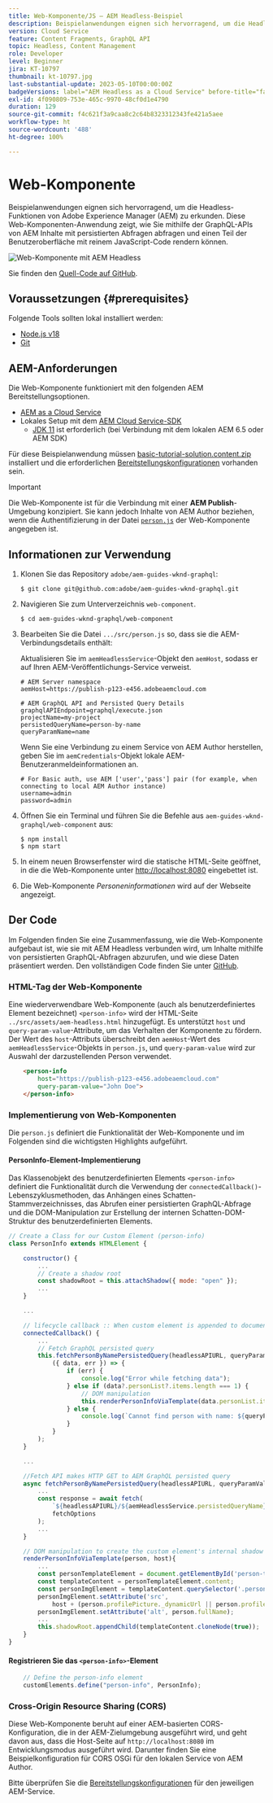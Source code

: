 ```yaml
---
title: Web-Komponente/JS – AEM Headless-Beispiel
description: Beispielanwendungen eignen sich hervorragend, um die Headless-Funktionen von Adobe Experience Manager (AEM) zu erkunden. Diese Web-Komponente/JS-Anwendung zeigt, wie Sie Inhalte mithilfe der GraphQL-APIs von AEM über persistierte Abfragen abfragen können.
version: Cloud Service
feature: Content Fragments, GraphQL API
topic: Headless, Content Management
role: Developer
level: Beginner
jira: KT-10797
thumbnail: kt-10797.jpg
last-substantial-update: 2023-05-10T00:00:00Z
badgeVersions: label="AEM Headless as a Cloud Service" before-title="false"
exl-id: 4f090809-753e-465c-9970-48cf0d1e4790
duration: 129
source-git-commit: f4c621f3a9caa8c2c64b8323312343fe421a5aee
workflow-type: ht
source-wordcount: '488'
ht-degree: 100%

---
```


# Web-Komponente

Beispielanwendungen eignen sich hervorragend, um die Headless-Funktionen von Adobe Experience Manager (AEM) zu erkunden. Diese Web-Komponenten-Anwendung zeigt, wie Sie mithilfe der GraphQL-APIs von AEM Inhalte mit persistierten Abfragen abfragen und einen Teil der Benutzeroberfläche mit reinem JavaScript-Code rendern können.

![Web-Komponente mit AEM Headless](./assets/web-component/web-component.png)

Sie finden den [Quell-Code auf GitHub](https://github.com/adobe/aem-guides-wknd-graphql/tree/main/web-component).

## Voraussetzungen {#prerequisites}

Folgende Tools sollten lokal installiert werden:

+ [Node.js v18](https://nodejs.org/de/)
+ [Git](https://git-scm.com/)

## AEM-Anforderungen

Die Web-Komponente funktioniert mit den folgenden AEM Bereitstellungsoptionen.

+ [AEM as a Cloud Service](https://experienceleague.adobe.com/docs/experience-manager-cloud-service/content/implementing/deploying/overview.html?lang=de)
+ Lokales Setup mit dem [AEM Cloud Service-SDK](https://experienceleague.adobe.com/docs/experience-manager-learn/cloud-service/local-development-environment-set-up/overview.html?lang=de)
   + [JDK 11](https://experience.adobe.com/#/downloads/content/software-distribution/en/general.html?1_group.propertyvalues.property=.%2Fjcr%3Acontent%2Fmetadata%2Fdc%3AsoftwareType&amp;1_group.propertyvalues.operation=equals&amp;1_group.propertyvalues.0_values=software-type%3Atooling&amp;fulltext=Oracle%7E+JDK%7E+11%7E&amp;orderby=%40jcr%3Acontent%2Fjcr%3AlastModified&amp;orderby.sort=desc&amp;layout=list&amp;p.offset=0&amp;p.limit=14) ist erforderlich (bei Verbindung mit dem lokalen AEM 6.5 oder AEM SDK)

Für diese Beispielanwendung müssen [basic-tutorial-solution.content.zip](../multi-step/assets/explore-graphql-api/basic-tutorial-solution.content.zip) installiert und die erforderlichen [Bereitstellungskonfigurationen](../deployment/web-component.md) vorhanden sein.


>[!IMPORTANT]
>
>Die Web-Komponente ist für die Verbindung mit einer __AEM Publish__-Umgebung konzipiert. Sie kann jedoch Inhalte von AEM Author beziehen, wenn die Authentifizierung in der Datei [`person.js`](https://github.com/adobe/aem-guides-wknd-graphql/blob/main/web-component/src/person.js#L11) der Web-Komponente angegeben ist.

## Informationen zur Verwendung

1. Klonen Sie das Repository `adobe/aem-guides-wknd-graphql`:

   ```shell
   $ git clone git@github.com:adobe/aem-guides-wknd-graphql.git
   ```

1. Navigieren Sie zum Unterverzeichnis `web-component`.

   ```shell
   $ cd aem-guides-wknd-graphql/web-component
   ```

1. Bearbeiten Sie die Datei `.../src/person.js` so, dass sie die AEM-Verbindungsdetails enthält:

   Aktualisieren Sie im `aemHeadlessService`-Objekt den `aemHost`, sodass er auf Ihren AEM-Veröffentlichungs-Service verweist.

   ```plain
   # AEM Server namespace
   aemHost=https://publish-p123-e456.adobeaemcloud.com
   
   # AEM GraphQL API and Persisted Query Details
   graphqlAPIEndpoint=graphql/execute.json
   projectName=my-project
   persistedQueryName=person-by-name
   queryParamName=name
   ```

   Wenn Sie eine Verbindung zu einem Service von AEM Author herstellen, geben Sie im `aemCredentials`-Objekt lokale AEM-Benutzeranmeldeinformationen an.

   ```plain
   # For Basic auth, use AEM ['user','pass'] pair (for example, when connecting to local AEM Author instance)
   username=admin
   password=admin
   ```

1. Öffnen Sie ein Terminal und führen Sie die Befehle aus `aem-guides-wknd-graphql/web-component` aus:

   ```shell
   $ npm install
   $ npm start
   ```

1. In einem neuen Browserfenster wird die statische HTML-Seite geöffnet, in die die Web-Komponente unter [http://localhost:8080](http://localhost:8080) eingebettet ist.
1. Die Web-Komponente _Personeninformationen_ wird auf der Webseite angezeigt.

## Der Code

Im Folgenden finden Sie eine Zusammenfassung, wie die Web-Komponente aufgebaut ist, wie sie mit AEM Headless verbunden wird, um Inhalte mithilfe von persistierten GraphQL-Abfragen abzurufen, und wie diese Daten präsentiert werden. Den vollständigen Code finden Sie unter [GitHub](https://github.com/adobe/aem-guides-wknd-graphql/tree/main/web-component).

### HTML-Tag der Web-Komponente

Eine wiederverwendbare Web-Komponente (auch als benutzerdefiniertes Element bezeichnet) `<person-info>` wird der HTML-Seite `../src/assets/aem-headless.html` hinzugefügt. Es unterstützt `host` und `query-param-value`-Attribute, um das Verhalten der Komponente zu fördern. Der Wert des `host`-Attributs überschreibt den `aemHost`-Wert des `aemHeadlessService`-Objekts in `person.js`, und `query-param-value` wird zur Auswahl der darzustellenden Person verwendet.

```html
    <person-info 
        host="https://publish-p123-e456.adobeaemcloud.com"
        query-param-value="John Doe">
    </person-info>
```

### Implementierung von Web-Komponenten

Die `person.js` definiert die Funktionalität der Web-Komponente und im Folgenden sind die wichtigsten Highlights aufgeführt.

#### PersonInfo-Element-Implementierung

Das Klassenobjekt des benutzerdefinierten Elements `<person-info>` definiert die Funktionalität durch die Verwendung der `connectedCallback()`-Lebenszyklusmethoden, das Anhängen eines Schatten-Stammverzeichnisses, das Abrufen einer persistierten GraphQL-Abfrage und die DOM-Manipulation zur Erstellung der internen Schatten-DOM-Struktur des benutzerdefinierten Elements.

```javascript
// Create a Class for our Custom Element (person-info)
class PersonInfo extends HTMLElement {

    constructor() {
        ...
        // Create a shadow root
        const shadowRoot = this.attachShadow({ mode: "open" });
        ...
    }

    ...

    // lifecycle callback :: When custom element is appended to document
    connectedCallback() {
        ...
        // Fetch GraphQL persisted query
        this.fetchPersonByNamePersistedQuery(headlessAPIURL, queryParamValue).then(
            ({ data, err }) => {
                if (err) {
                    console.log("Error while fetching data");
                } else if (data?.personList?.items.length === 1) {
                    // DOM manipulation
                    this.renderPersonInfoViaTemplate(data.personList.items[0], host);
                } else {
                    console.log(`Cannot find person with name: ${queryParamValue}`);
                }
            }
        );
    }

    ...

    //Fetch API makes HTTP GET to AEM GraphQL persisted query
    async fetchPersonByNamePersistedQuery(headlessAPIURL, queryParamValue) {
        ...
        const response = await fetch(
            `${headlessAPIURL}/${aemHeadlessService.persistedQueryName}${encodedParam}`,
            fetchOptions
        );
        ...
    }

    // DOM manipulation to create the custom element's internal shadow DOM structure
    renderPersonInfoViaTemplate(person, host){
        ...
        const personTemplateElement = document.getElementById('person-template');
        const templateContent = personTemplateElement.content;
        const personImgElement = templateContent.querySelector('.person_image');
        personImgElement.setAttribute('src',
            host + (person.profilePicture._dynamicUrl || person.profilePicture._path));
        personImgElement.setAttribute('alt', person.fullName);
        ...
        this.shadowRoot.appendChild(templateContent.cloneNode(true));
    }
}
```

#### Registrieren Sie das `<person-info>`-Element

```javascript
    // Define the person-info element
    customElements.define("person-info", PersonInfo);
```

### Cross-Origin Resource Sharing (CORS)

Diese Web-Komponente beruht auf einer AEM-basierten CORS-Konfiguration, die in der AEM-Zielumgebung ausgeführt wird, und geht davon aus, dass die Host-Seite auf `http://localhost:8080` im Entwicklungsmodus ausgeführt wird. Darunter finden Sie eine Beispielkonfiguration für CORS OSGi für den lokalen Service von AEM Author.

Bitte überprüfen Sie die [Bereitstellungskonfigurationen](../deployment/web-component.md) für den jeweiligen AEM-Service.
